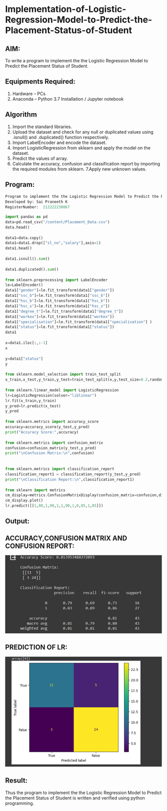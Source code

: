 # Implementation-of-Logistic-Regression-Model-to-Predict-the-Placement-Status-of-Student

## AIM:
To write a program to implement the the Logistic Regression Model to Predict the Placement Status of Student.

## Equipments Required:
1. Hardware – PCs
2. Anaconda – Python 3.7 Installation / Jupyter notebook

## Algorithm
1. Import the standard libraries.
2. Upload the dataset and check for any null or duplicated values using .isnull() and .duplicated() function respectively.
3. Import LabelEncoder and encode the dataset.
4. Import LogisticRegression from sklearn and apply the model on the dataset.
5. Predict the values of array.
6. Calculate the accuracy, confusion and classification report by importing the required modules from sklearn.
7.Apply new unknown values.


## Program:
```python
Program to implement the the Logistic Regression Model to Predict the Placement Status of Student.
Developed by: Sai Praneeth K
RegisterNumber:  212222230067
```

```python
import pandas as pd
data=pd.read_csv("/content/Placement_Data.csv")
data.head()

data1=data.copy()
data1=data1.drop(["sl_no","salary"],axis=1)
data1.head()

data1.isnull().sum()

data1.duplicated().sum()

from sklearn.preprocessing import LabelEncoder
le=LabelEncoder()
data1["gender"]=le.fit_transform(data1["gender"])
data1["ssc_b"]=le.fit_transform(data1["ssc_b"])
data1["hsc_b"]=le.fit_transform(data1["hsc_b"])
data1["hsc_s"]=le.fit_transform(data1["hsc_s"])
data1["degree_t"]=le.fit_transform(data1["degree_t"])
data1["workex"]=le.fit_transform(data1["workex"])
data1["specialisation"]=le.fit_transform(data1["specialisation"] )     
data1["status"]=le.fit_transform(data1["status"])       
data1 

x=data1.iloc[:,:-1]
x

y=data1["status"]
y

from sklearn.model_selection import train_test_split
x_train,x_test,y_train,y_test=train_test_split(x,y,test_size=0.2,random_state=0)

from sklearn.linear_model import LogisticRegression
lr=LogisticRegression(solver="liblinear")
lr.fit(x_train,y_train)
y_pred=lr.predict(x_test)
y_pred

from sklearn.metrics import accuracy_score
accuracy=accuracy_score(y_test,y_pred)
print("Accuracy Score:",accuracy)

from sklearn.metrics import confusion_matrix
confusion=confusion_matrix(y_test,y_pred)
print("\nConfusion Matrix:\n",confusion)


from sklearn.metrics import classification_report
classification_report1 = classification_report(y_test,y_pred)
print("\nClassification Report:\n",classification_report1)

from sklearn import metrics
cm_display=metrics.ConfusionMatrixDisplay(confusion_matrix=confusion,display_labels=[True,False])
cm_display.plot()
lr.predict([[1,80,1,90,1,1,90,1,0,85,1,85]])
```

## Output:

## ACCURACY,CONFUSION MATRIX AND CONFUSION REPORT:

![output](/4.1.png)

## PREDICTION OF LR:

![output](/4.2.png)




## Result:
Thus the program to implement the the Logistic Regression Model to Predict the Placement Status of Student is written and verified using python programming.
